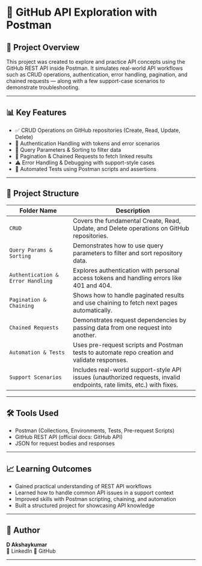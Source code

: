 # 🚀 GitHub API Exploration with Postman

## 📌 Project Overview

This project was created to explore and practice API concepts using the GitHub REST API inside Postman.
It simulates real-world API workflows such as CRUD operations, authentication, error handling, pagination, and chained requests — along with a few support-case scenarios to demonstrate troubleshooting.

---

## 📊 Key Features

- ✅ CRUD Operations on GitHub repositories (Create, Read, Update, Delete)
- 🔑 Authentication Handling with tokens and error scenarios
- 🔄 Query Parameters & Sorting to filter data
- 📑 Pagination & Chained Requests to fetch linked results
- ⚠️ Error Handling & Debugging with support-style cases
- 🧪 Automated Tests using Postman scripts and assertions

---

## 📁 Project Structure

| Folder Name                       | Description                                                                                                            |
| --------------------------------- | ---------------------------------------------------------------------------------------------------------------------- |
| `CRUD`                            | Covers the fundamental Create, Read, Update, and Delete operations on GitHub repositories.                             |
| `Query Params & Sorting`          | Demonstrates how to use query parameters to filter and sort repository data.                                           |
| `Authentication & Error Handling` | Explores authentication with personal access tokens and handling errors like 401 and 404.                              |
| `Pagination & Chaining`           | Shows how to handle paginated results and use chaining to fetch next pages automatically.                              |
| `Chained Requests`                | Demonstrates request dependencies by passing data from one request into another.                                       |
| `Automation & Tests`              | Uses pre-request scripts and Postman tests to automate repo creation and validate responses.                           |
| `Support Scenarios`               | Includes real-world support-style API issues (unauthorized requests, invalid endpoints, rate limits, etc.) with fixes. |

---

## 🛠️ Tools Used

- Postman (Collections, Environments, Tests, Pre-request Scripts)
- GitHub REST API (official docs: GitHub API)
- JSON for request bodies and responses

---

## 📈 Learning Outcomes

- Gained practical understanding of REST API workflows
- Learned how to handle common API issues in a support context
- Improved skills with Postman scripting, chaining, and automation
- Built a structured project for showcasing API knowledge

---

## 👤 Author

**D Akshaykumar**  
🔗 LinkedIn
🔗 GitHub

---
